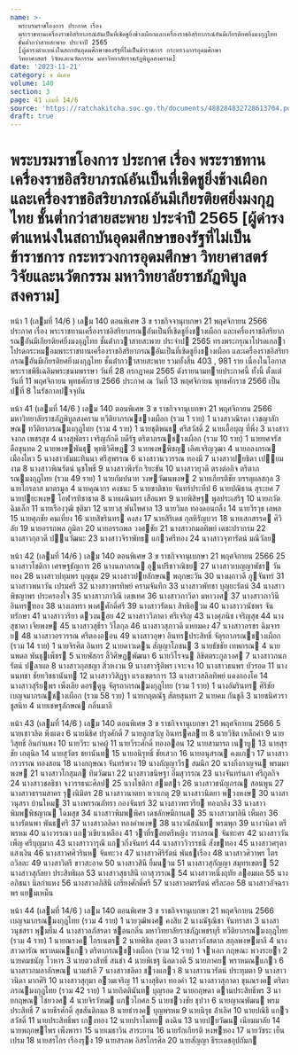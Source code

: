 ```yaml
---
name: >-
  พระบรมราชโองการ ประกาศ เรื่อง
  พระราชทานเครื่องราชอิสริยาภรณ์อันเป็นที่เชิดชูยิ่งช้างเผือกและเครื่องราชอิสริยาภรณ์อันมีเกียรติยศยิ่งมงกุฎไทย
  ชั้นต่ำกว่าสายสะพาย ประจำปี 2565
  [ผู้ดำรงตำแหน่งในสถาบันอุดมศึกษาของรัฐที่ไม่เป็นข้าราชการ กระทรวงการอุดมศึกษา
  วิทยาศาสตร์ วิจัยและนวัตกรรม มหาวิทยาลัยราชภัฏพิบูลสงคราม]
date: '2023-11-21'
category: ข พิเศษ
volume: 140
section: 3
page: 41 เล่มที่ 14/6
source: 'https://ratchakitcha.soc.go.th/documents/488284832728613704.pdf'
draft: true
---
```


# พระบรมราชโองการ ประกาศ เรื่อง พระราชทานเครื่องราชอิสริยาภรณ์อันเป็นที่เชิดชูยิ่งช้างเผือกและเครื่องราชอิสริยาภรณ์อันมีเกียรติยศยิ่งมงกุฎไทย ชั้นต่ำกว่าสายสะพาย ประจำปี 2565 [ผู้ดำรงตำแหน่งในสถาบันอุดมศึกษาของรัฐที่ไม่เป็นข้าราชการ กระทรวงการอุดมศึกษา วิทยาศาสตร์ วิจัยและนวัตกรรม มหาวิทยาลัยราชภัฏพิบูลสงคราม]

หน้า 1 (เลมที่ 14/6 ) เลม 140 ตอนพิเศษ 3 ข ราชกิจจานุเบกษา 21 พฤศจิกายน 2566 ประกาศ เรื่อง พระราชทานเครื่องราชอิสริยาภรณอันเป็นที่เชิดชูยิ่งชางเผือก และเครื่องราชอิสริยาภรณอันมีเกียรติยศยิ่งมงกุฎไทย ชั้นต่ํากวาสายสะพาย ประจําป 2565 ทรงพระกรุณาโปรดเกลาโปรดกระหมอมพระราชทานเครื่องราชอิสริยาภรณอันเป็นที่เชิดชูยิ่งชางเผือก และเครื่องราชอิสริยาภรณอันมีเกียรติยศยิ่งมงกุฎไทย ชั้นต่ํากวาสายสะพาย รวมทั้งสิ้น 403 , 981 ราย เนื่องในโอกาสพระราชพิธีเฉลิมพระชนมพรรษา วันที่ 28 กรกฎาคม 2565 ดังรายนามทายประกาศนี้ ทั้งนี้ ตั้งแต่วันที่ 11 พฤศจิกายน พุทธศักราช 2566 ประกาศ ณ วันที่ 13 พฤศจิกายน พุทธศักราช 2566 เป็นปที่ 8 ในรัชกาลปจจุบัน

หน้า 41 (เลมที่ 14/6 ) เลม 140 ตอนพิเศษ 3 ข ราชกิจจานุเบกษา 21 พฤศจิกายน 2566 มหาวิทยาลัยราชภัฏพิบูลสงคราม ทวีติยาภรณชางเผือก (รวม 1 ราย) 1 นางสาวณิรดา เวชญาลักษณ ทวีติยาภรณมงกุฎไทย (รวม 4 ราย) 1 นายชุติพนธ ศรีสวัสดิ์ 2 นายเอื้อบุญ ที่พึ่ง 3 นางสาวจงกล เพชรสุข 4 นางสุพัตรา เจริญภักดี บดีรัฐ ตริตาภรณชางเผือก (รวม 10 ราย) 1 นายยศจรัส ดือขุนทด 2 นายพงษพันธุ พุทธิวิศิษฎ 3 นายพงษพิชญ เลิศเจริญวุฒา 4 นายอลงกรณ เมืองไหว 5 นางสาวธัมมะทินนา ศรีสุพรรณ 6 นางสาวนววรรณ ทองมี 7 นางสาวปยธิดา เปยมงาม 8 นางสาวพิณรัตน์ นุชโพธิ์ 9 นางสาวพึงรัก ริยะขัน 10 นางสาวยุวดี ตรงต่อกิจ ตริตาภรณมงกุฎไทย (รวม 49 ราย) 1 นายกัมปนาท วงษวัฒนพงษ 2 นายเกียรติชัย บรรลุผลสกุล 3 นายไกรลาส มาตรมูล 4 นายคุณากร คงชนะ 5 นายชาติชาย จันทร์ประทีป 6 นายปณิธาน สุระยศ 7 นายปยะพงษ โอฬารทิชาชาต 8 นายผณินทร เสือแพร 9 นายพิสิษฐ พูลประเสริฐ 10 นายภวัต ฉิมเล็ก 11 นายเรืองวุฒิ ชุติมา 12 นายวสุ พันไพศาล 13 นายวิมล ทองดอนกลิ้ง 14 นายวีรวุธ เลพล 15 นายศุภชัย คนเที่ยง 16 นายสิขรินทร คงสง 17 นายสิริเดช กุลหิรัญบวร 18 นายเสกสรรค ศิวิลัย 19 นายอรรถพล ภูมิลา 20 นายอรรถพล วงศชัย 21 นางสาวกมลทิพย์ เดชะปรากรม 22 นางสาวกุลวดี ปนวัฒนะ 23 นางสาวจิราพัทธ แกวศรีทอง 24 นางสาวจุฑารัตน์ มณีวัลย

หน้า 42 (เลมที่ 14/6 ) เลม 140 ตอนพิเศษ 3 ข ราชกิจจานุเบกษา 21 พฤศจิกายน 2566 25 นางสาวโชติกา เศรษฐธัญการ 26 นางนภาภรณ อุนปรีชาวณิชย 27 นางสาวเบญญาพัชร วันทอง 28 นางสาวปทุมพร บุญชุม 29 นางสาวปยลักษณ พฤกษะวัน 30 นางผกาวดี ภูจันทร์ 31 นางสาวพนาวัน เปรมศรี 32 นางสาวพรทิพย์ ครามจันทึก 33 นางสาวพัทชา บุญยะรัตน์ 34 นางสาวพิชญาพร ประครองใจ 35 นางสาวภาวิณี เดชเทศ 36 นางสาวภาวิดา มหาวงศ 37 นางสาวภาวินี อินทรทอง 38 นางเภทรา พงศศักดิ์ศรี 39 นางสาวรัตนา สิทธิอวม 40 นางสาววนัชพร จันทรักษา 41 นางสาววริยา ดวงนอย 42 นางสาววิภาดา ศรีเจริญ 43 นางศุภนิช เจริญสุข 44 นางสุชาดา เจียพงษ 45 นางสาวสุธีรา วิไลกุล 46 นางสาวสุภาวดี แหยมคง 47 นางสาวอรชร ฉิมจารย 48 นางสาวอรวรรณ ศรีตองออน 49 นางสาวอุษา อินทรประสิทธิ์ จัตุรถาภรณชางเผือก (รวม 14 ราย) 1 นายจิรศิต อินทร 2 นายดาวเดน สัญญาโภชน 3 นายธัชชัย เทพกรณ 4 นายนพดล พันธุเพ็ชร 5 นายพัสกร ลี้วิศิษฏพัฒนา 6 นายวิโรจน ลิขิตตระกูลวงศ 7 นางสาวกนกรัตน์ ปลาผล 8 นางสาวกุลชญา สิ่วหงวน 9 นางสาวฐิติพร เจาะจง 10 นางสาวธนพร บัวรอด 11 นางนนทชา ชัยทวิชธานันท 12 นางสาววิสิฏฐา แรงเขตรการ 13 นางสาวสลิลทิพย์ แดงกองโค 14 นางสาวสุรียพร เพ็งเลีย ดอรดูนู จัตุรถาภรณมงกุฎไทย (รวม 1 ราย) 1 นางอัมรินทร ศิริชัย เบญจมาภรณชางเผือก (รวม 58 ราย) 1 นายกฤตณัฐ สัตยสุนทร 2 นายคม กันชูลี 3 นายชนิศวรา ชูสนิท 4 นายเชษฐลักษณ กลิ่นมาลี

หน้า 43 (เลมที่ 14/6 ) เลม 140 ตอนพิเศษ 3 ข ราชกิจจานุเบกษา 21 พฤศจิกายน 2566 5 นายเชาวลิต พึ่งแตง 6 นายนิธิศ ปรุงศักดิ์ 7 นายลูกขวัญ อินทรคลาย 8 นายวิชิต เหล็กคํา 9 นายวิสุทธิ์ อินกําแพง 10 นายวีระ นาคผู้ 11 นายวีระศักดิ์ ทองออน 12 นายสามารถ เนาบู 13 นายสุรชัย เกตุนิล 14 นายสุวัตร ชยานันท 15 นายอนิรุทธิ์ ชัยเสวก 16 นายอนุสรณ คงแกว 17 นางสาวกรวรรณ ทองสอน 18 นางกฤษณา จันทร์พวง 19 นางกัญญาวีร สมนึก 20 นางกิ่งกาญจน พรมมาพงษ 21 นางสาวโกสุมภ ทิมวัฒนา 22 นางสาวขนิษฐา อิ่มสุวรรณ 23 นางจันทร์นภา ศรีกูลกิจ 24 นางสาวชลธิชา จงวรรธนะศิลป 25 นางโชติกา สมสา 26 นางสาวธนัญภรณ สอนพูน 27 นางสาวธรรมสาคร รุงนิมิตร 28 นางสาวนาตยา หวาเกตุ 29 นางสาวนิตยา พวงหงษ 30 นางสาวนุสรา บ้านใหม 31 นางพรรณภัทรา กองจันทร์ 32 นางสาวพรวรีย ทองกลึง 33 นางสาวพิมพพิชญาณ โฉมสุข 34 นางสาวพิมพพิศา เดชลักษมีกานต 35 นางสาวมาลินี เห็มลา 36 นางรัตนพา พันธศรี 37 นางสาวลลิดา ทองคําพงษ 38 นางวนัสนันท พรมพุก 39 นางวนิดา ตรีพรหม 40 นางวรรณา แกวเขียวเหลือง 41 วาที่รอยตรีหญิง วราภรณ จันทะศร 42 นางสาววันเพ็ญ ศรีบุญมาก 43 นางสาววารุณี แกวกิ่งจันทร์ 44 นางสาววิวรรธนี สังขทอง 45 นางสาวศรุตา แสงเงิน 46 นางสาวศศิวรินห จันทะวง 47 นางสาวศิริรัตน์ พันธเรือง 48 นางสาวศิวาพร ไตรถวิลละ 49 นางสาวิตรี ขาวสะอาด 50 นางสาวสินี ยิ้มนวม 51 นางสาวสุกัญญา สมุทรเขตร 52 นางสาวสุกัลยา ประสิทธิผล 53 นางสาวสุธาสินี เถาสุวรรณ 54 นางสาวหนึ่งฤทัย ลอมผล 55 นางอภิชนา นิลกําแหง 56 นางสาวอภิสินี เกรียงศักดิ์ศรี 57 นางสาวอมรรัตน์ ศรีละออ 58 นางสาวอัจฉราพร แยมเหม็น

หน้า 44 (เลมที่ 14/6 ) เลม 140 ตอนพิเศษ 3 ข ราชกิจจานุเบกษา 21 พฤศจิกายน 2566 เบญจมาภรณมงกุฎไทย (รวม 4 ราย) 1 นายวุฒิพงศ คงสิบ 2 นางณัฐณิชา จันทราสา 3 นางสาวนุชสรา พุมยิ้ม 4 นางสาวลภัสรดา ซอนกลิ่น มหาวิทยาลัยราชภัฏเพชรบุรี ทวีติยาภรณมงกุฎไทย (รวม 4 ราย) 1 นายณรงค ไกรเนตร 2 นายพิชิต สุดตา 3 นางสาวกังสดาล สกุลพงษมาลี 4 นางสาวดารัณ พราหมณแกว ตริตาภรณชางเผือก (รวม 12 ราย) 1 จาเอก กฤษณะ พวงระยา 2 นายคมชนัญ โวหาร 3 นายตวงสิทธิ์ สนขํา 4 นายพิเชฐ นิลดวงดี 5 นายภาคย พราหมณแกว 6 นางสาวกมลาลักษณ นวมสําลี 7 นางสาวชลิดา ชางแกว 8 นางสาวนวรัตน์ ประทุมตา 9 นางสาววนิดา มากศิริ 10 นางสาวสุกุมา อวมเจริญ 11 นางสุธิดา ทองคํา 12 นางสาวสุภาดา ขุนณรงค ตริตาภรณมงกุฎไทย (รวม 42 ราย) 1 นายกิตตินันท บุญรอด 2 นายกฤษดา ดานประสิทธิ์พร 3 นายกฤษณ ไชยวงศ 4 นายจิรวัฑฒ แกวโกศล 5 นายชวงชัย ชุปวา 6 นายญาณพัฒน พรมประสิทธิ์ 7 นายธีรศักดิ์ สุขสันติกมล 8 นายธํารงค บุญพรหม 9 นายนิรุธ ล้ําเลิศ 10 นายปณิธิ แกวสวัสดิ์ 11 นายประสิทธิ์พร เกงทอง 12 นายปราโมทย ตงฉิน 13 นายปยวัฒน เนียมมาลัย 14 นายพฤกษไพร เพ็งพารา 15 นายเมธาวิน สาระยาน 16 นายรักเกียรติ หงษทอง 17 นายวัชระ เย็นเปรม 18 นายสรไกร เรืองรุง 19 นายสรภพ อิสรไกรศีล 20 นายสัญญา ธีระเดชอุปถัมภ
